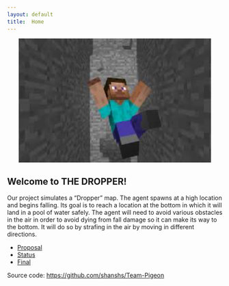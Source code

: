 ```yaml
---
layout: default
title:  Home
---
```

<div style="text-align:center"><img src="Falling.png" width="450" height="290"/></div>

## Welcome to THE DROPPER!
Our project simulates a “Dropper” map. The agent spawns at a high location and begins falling. Its goal is to reach a location at the bottom in which it will land in a pool of water safely. The agent will need to avoid various obstacles in the air in order to avoid dying from fall damage so it can make its way to the bottom. It will do so by strafing in the air by moving in different directions. 

- [Proposal](proposal.html)
- [Status](status.html)
- [Final](final.html)


Source code: https://github.com/shanshs/Team-Pigeon
